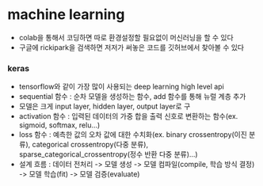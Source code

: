 # machine learning
- colab을 통해서 코딩하면 따로 환경설정할 필요없이 머신러닝을 할 수 있다
- 구글에 rickipark을 검색하면 저저가 써놓은 코드를 깃허브에서 찾아볼 수 있다

### keras
- tensorflow와 같이 가장 많이 사용되는 deep learning high level api
- sequential 함수 : 순차 모델을 생성하는 함수, add 함수를 통해 뉴럴 계층 추가
- 모델은 크게 input layer, hidden layer, output layer로 구
- activation 함수 : 입력된 데이터의 가중 합을 출력 신호로 변환하는 함수(ex. sigmoid, softmax, relu...)
- loss 함수 : 예측한 값의 오차 값에 대한 수치화(ex. binary crossentropy(이진 분류), categorical crossentropy(다중 분류), sparse_categorical_crossentropy(정수 반환 다중 분류)...)
- 설계 흐름 : 데이터 전처리 -> 모델 생성 -> 모델 컴파일(compile, 학습 방식 결정) -> 모델 학습(fit) -> 모델 검증(evaluate)
